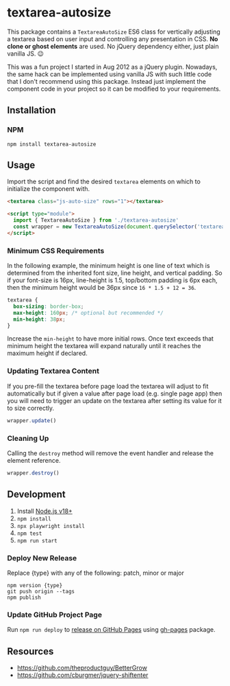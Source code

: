 # textarea-autosize

This package contains a `TextareaAutoSize` ES6 class for vertically adjusting a textarea based on user input and controlling any presentation in CSS. <strong>No clone or ghost elements</strong> are used. No jQuery dependency either, just plain vanilla JS. &#x1f609;

This was a fun project I started in Aug 2012 as a jQuery plugin. Nowadays, the same hack can be implemented using vanilla JS with such little code that I don't recommend using this package. Instead just implement the component code in your project so it can be modified to your requirements.

## Installation

### NPM

```
npm install textarea-autosize
```

## Usage

Import the script and find the desired `textarea` elements on which to initialize the component with.

```html
<textarea class="js-auto-size" rows="1"></textarea>

<script type="module">
  import { TextareaAutoSize } from './textarea-autosize'
  const wrapper = new TextareaAutoSize(document.querySelector('textarea.js-auto-size'))
</script>
```

### Minimum CSS Requirements

In the following example, the minimum height is one line of text which is determined from the inherited font size, line height, and vertical padding. So if your font-size is 16px, line-height is 1.5, top/bottom padding is 6px each, then the minimum height would be 36px since `16 * 1.5 + 12 = 36`.

```css
textarea {
  box-sizing: border-box;
  max-height: 160px; /* optional but recommended */
  min-height: 38px;
}
```

Increase the `min-height` to have more initial rows. Once text exceeds that minimum height the textarea will expand naturally until it reaches the maximum height if declared.

### Updating Textarea Content

If you pre-fill the textarea before page load the textarea will adjust to fit automatically but if given a value after page load (e.g. single page app) then you will need to trigger an update on the textarea after setting its value for it to size correctly.

```js
wrapper.update()
```

### Cleaning Up

Calling the `destroy` method will remove the event handler and release the element reference.

```js
wrapper.destroy()
```

## Development

1. Install [Node.js v18+](https://nodejs.org/)
2. `npm install`
3. `npx playwright install`
4. `npm test`
5. `npm run start`

### Deploy New Release

Replace {type} with any of the following: patch, minor or major

```
npm version {type}
git push origin --tags
npm publish
```

### Update GitHub Project Page

Run `npm run deploy` to [release on GitHub Pages](https://vitejs.dev/guide/static-deploy.html#github-pages) using [gh-pages](https://github.com/tschaub/gh-pages) package.

## Resources

* https://github.com/theproductguy/BetterGrow
* https://github.com/cburgmer/jquery-shiftenter
